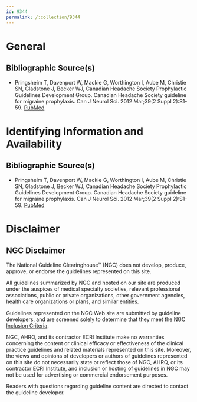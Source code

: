 ```yaml
---
id: 9344
permalink: /:collection/9344
---
```


# General

## Bibliographic Source(s)

- Pringsheim T, Davenport W, Mackie G, Worthington I, Aube M, Christie SN, Gladstone J, Becker WJ, Canadian Headache Society Prophylactic Guidelines Development Group. Canadian Headache Society guideline for migraine prophylaxis. Can J Neurol Sci. 2012 Mar;39(2 Suppl 2):S1-59. [ PubMed ](http://www.ncbi.nlm.nih.gov/entrez/query.fcgi?cmd=Retrieve&db=pubmed&dopt=Abstract&list_uids=22683887)

# Identifying Information and Availability

## Bibliographic Source(s)

- Pringsheim T, Davenport W, Mackie G, Worthington I, Aube M, Christie SN, Gladstone J, Becker WJ, Canadian Headache Society Prophylactic Guidelines Development Group. Canadian Headache Society guideline for migraine prophylaxis. Can J Neurol Sci. 2012 Mar;39(2 Suppl 2):S1-59. [ PubMed ](http://www.ncbi.nlm.nih.gov/entrez/query.fcgi?cmd=Retrieve&db=pubmed&dopt=Abstract&list_uids=22683887)

# Disclaimer

## NGC Disclaimer

The National Guideline Clearinghouse™ (NGC) does not develop, produce, approve, or endorse the guidelines represented on this site.

All guidelines summarized by NGC and hosted on our site are produced under the auspices of medical specialty societies, relevant professional associations, public or private organizations, other government agencies, health care organizations or plans, and similar entities.

Guidelines represented on the NGC Web site are submitted by guideline developers, and are screened solely to determine that they meet the [NGC Inclusion Criteria](/help-and-about/summaries/inclusion-criteria).

NGC, AHRQ, and its contractor ECRI Institute make no warranties concerning the content or clinical efficacy or effectiveness of the clinical practice guidelines and related materials represented on this site. Moreover, the views and opinions of developers or authors of guidelines represented on this site do not necessarily state or reflect those of NGC, AHRQ, or its contractor ECRI Institute, and inclusion or hosting of guidelines in NGC may not be used for advertising or commercial endorsement purposes.

Readers with questions regarding guideline content are directed to contact the guideline developer.

